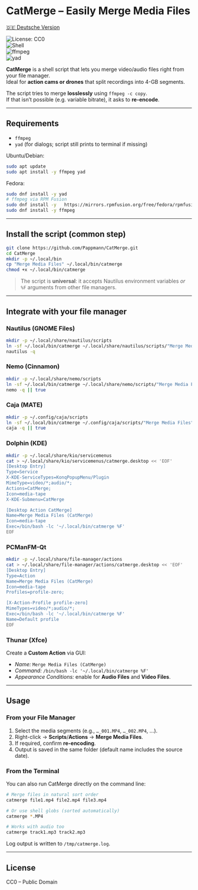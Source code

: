 # CatMerge – Easily Merge Media Files

[🇩🇪 Deutsche Version](README_de.md)

![License: CC0](https://img.shields.io/badge/License-CC0-lightgrey.svg)  
![Shell](https://img.shields.io/badge/Made%20with-Bash-4EAA25.svg?logo=gnu-bash&logoColor=white)  
![ffmpeg](https://img.shields.io/badge/Uses-ffmpeg-blue.svg)  
![yad](https://img.shields.io/badge/GUI-yad-purple.svg)

**CatMerge** is a shell script that lets you merge video/audio files right from your file manager.  
Ideal for **action cams or drones** that split recordings into 4-GB segments.

The script tries to merge **losslessly** using `ffmpeg -c copy`.  
If that isn’t possible (e.g. variable bitrate), it asks to **re-encode**.

---

## Requirements

- `ffmpeg`
- `yad` (for dialogs; script still prints to terminal if missing)

Ubuntu/Debian:
```bash
sudo apt update
sudo apt install -y ffmpeg yad
```

Fedora:
```bash
sudo dnf install -y yad
# ffmpeg via RPM Fusion
sudo dnf install -y   https://mirrors.rpmfusion.org/free/fedora/rpmfusion-free-release-$(rpm -E %fedora).noarch.rpm
sudo dnf install -y ffmpeg
```

---

## Install the script (common step)

```bash
git clone https://github.com/Pappmann/CatMerge.git
cd CatMerge
mkdir -p ~/.local/bin
cp "Merge Media Files" ~/.local/bin/catmerge
chmod +x ~/.local/bin/catmerge
```

> The script is **universal**: it accepts Nautilus environment variables *or* `%F` arguments from other file managers.

---

## Integrate with your file manager

### Nautilus (GNOME Files)
```bash
mkdir -p ~/.local/share/nautilus/scripts
ln -sf ~/.local/bin/catmerge ~/.local/share/nautilus/scripts/"Merge Media Files"
nautilus -q
```

### Nemo (Cinnamon)
```bash
mkdir -p ~/.local/share/nemo/scripts
ln -sf ~/.local/bin/catmerge ~/.local/share/nemo/scripts/"Merge Media Files"
nemo -q || true
```

### Caja (MATE)
```bash
mkdir -p ~/.config/caja/scripts
ln -sf ~/.local/bin/catmerge ~/.config/caja/scripts/"Merge Media Files"
caja -q || true
```

### Dolphin (KDE)
```bash
mkdir -p ~/.local/share/kio/servicemenus
cat > ~/.local/share/kio/servicemenus/catmerge.desktop << 'EOF'
[Desktop Entry]
Type=Service
X-KDE-ServiceTypes=KonqPopupMenu/Plugin
MimeType=video/*;audio/*;
Actions=CatMerge;
Icon=media-tape
X-KDE-Submenu=CatMerge

[Desktop Action CatMerge]
Name=Merge Media Files (CatMerge)
Icon=media-tape
Exec=/bin/bash -lc '~/.local/bin/catmerge %F'
EOF
```

### PCManFM-Qt
```bash
mkdir -p ~/.local/share/file-manager/actions
cat > ~/.local/share/file-manager/actions/catmerge.desktop << 'EOF'
[Desktop Entry]
Type=Action
Name=Merge Media Files (CatMerge)
Icon=media-tape
Profiles=profile-zero;

[X-Action-Profile profile-zero]
MimeTypes=video/*;audio/*;
Exec=/bin/bash -lc '~/.local/bin/catmerge %F'
Name=Default profile
EOF
```

### Thunar (Xfce)
Create a **Custom Action** via GUI:  
- *Name:* `Merge Media Files (CatMerge)`  
- *Command:* `/bin/bash -lc '~/.local/bin/catmerge %F'`  
- *Appearance Conditions:* enable for **Audio Files** and **Video Files**.

---

## Usage

### From your File Manager
1. Select the media segments (e.g., `…_001.MP4`, `…_002.MP4`, …).  
2. Right-click → **Scripts**/**Actions** → **Merge Media Files**.  
3. If required, confirm **re-encoding**.  
4. Output is saved in the same folder (default name includes the source date).

### From the Terminal
You can also run CatMerge directly on the command line:

```bash
# Merge files in natural sort order
catmerge file1.mp4 file2.mp4 file3.mp4

# Or use shell globs (sorted automatically)
catmerge *.MP4

# Works with audio too
catmerge track1.mp3 track2.mp3
```

Log output is written to `/tmp/catmerge.log`.

---

## License

CC0 – Public Domain
